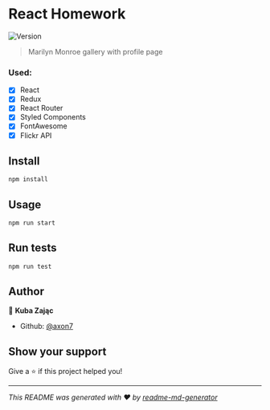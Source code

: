 # React Homework

![Version](https://img.shields.io/npm/v/homework.svg)

> Marilyn Monroe gallery with profile page

### Used:

- [x] React
- [x] Redux
- [x] React Router
- [x] Styled Components
- [x] FontAwesome
- [x] Flickr API

## Install

```sh
npm install
```

## Usage

```sh
npm run start
```

## Run tests

```sh
npm run test
```

## Author

👤 **Kuba Zając**

- Github: [@axon7](https://github.com/axon7)

## Show your support

Give a ⭐️ if this project helped you!

---

_This README was generated with ❤️ by [readme-md-generator](https://github.com/kefranabg/readme-md-generator)_
